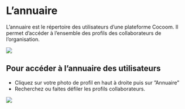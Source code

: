 # L’annuaire

L’annuaire est le répertoire des utilisateurs d’une plateforme Cocoom. Il permet d’accéder à l’ensemble des profils des collaborateurs de l’organisation.


![](https://i0.wp.com/cocoom.com/wp-content/uploads/2020/03/Capture-d%E2%80%99%C3%A9cran-2020-04-02-%C3%A0-15.54.37.png)




## Pour accéder à l’annuaire des utilisateurs


- Cliquez sur votre photo de profil en haut à droite puis sur ”Annuaire”
- Recherchez ou faites défiler les profils collaborateurs.



![](https://i0.wp.com/cocoom.com/wp-content/uploads/2020/03/Annuaire.png)



